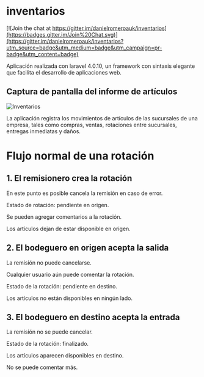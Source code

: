 # inventarios

[![Join the chat at https://gitter.im/danielromeroauk/inventarios](https://badges.gitter.im/Join%20Chat.svg)](https://gitter.im/danielromeroauk/inventarios?utm_source=badge&utm_medium=badge&utm_campaign=pr-badge&utm_content=badge)

Aplicación realizada con laravel 4.0.10, un framework con sintaxis elegante que facilita el desarrollo de aplicaciones web.

## Captura de pantalla del informe de artículos
![Inventarios](http://fc03.deviantart.net/fs71/f/2014/223/8/d/inventarios_by_danielromeroauk-d7usgrz.png "Inventarios")

La aplicación registra los movimientos de artículos de las sucursales de una empresa, tales como compras, ventas, rotaciones entre sucursales, entregas inmediatas y daños.

# Flujo normal de una rotación

## 1. El remisionero crea la rotación

En este punto es posible cancela la remisión en caso de error.

Estado de rotación: pendiente en origen.

Se pueden agregar comentarios a la rotación.

Los artículos dejan de estar disponible en origen.

## 2. El bodeguero en origen acepta la salida

La remisión no puede cancelarse.

Cualquier usuario aún puede comentar la rotación.

Estado de la rotación: pendiente en destino.

Los artículos no están disponibles en ningún lado.

## 3. El bodeguero en destino acepta la entrada

La remisión no se puede cancelar.

Estado de la rotación: finalizado.

Los artículos aparecen disponibles en destino.

No se puede comentar más.
